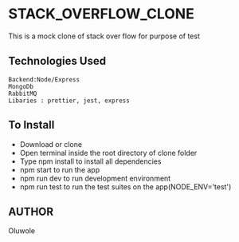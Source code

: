 # STACK_OVERFLOW_CLONE
This is a mock clone of stack over flow for purpose of test
## Technologies Used
```
Backend:Node/Express
MongoDb
RabbitMQ
Libaries : prettier, jest, express
```
##  To Install

- Download or clone
- Open terminal inside the root directory of clone folder
- Type npm install to install all dependencies
- npm start to run the app
- npm run dev to run development environment
- npm run test to run the test suites on the app(NODE_ENV='test')

##  AUTHOR
Oluwole

